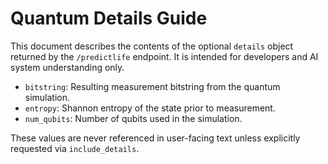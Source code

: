 # Quantum Details Guide

This document describes the contents of the optional `details` object returned by the `/predictlife` endpoint. It is intended for developers and AI system understanding only.

- `bitstring`: Resulting measurement bitstring from the quantum simulation.
- `entropy`: Shannon entropy of the state prior to measurement.
- `num_qubits`: Number of qubits used in the simulation.

These values are never referenced in user-facing text unless explicitly requested via `include_details`.